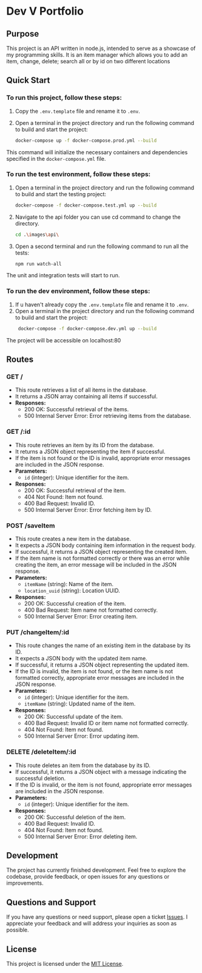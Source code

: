 # Dev V Portfolio

## Purpose

This project is an API written in node.js, intended to serve as a showcase of my programming skills.
It is an item manager which allows you to add an item, change, delete; search all or by id on two different locations 

## Quick Start

### To run this project, follow these steps:

1. Copy the `.env.template` file and rename it to `.env`.
2. Open a terminal in the project directory and run the following command to build and start the project:

    ```bash
    docker-compose up -f docker-compose.prod.yml --build
    ```

This command will initialize the necessary containers and dependencies specified in the `docker-compose.yml` file.

### To run the test environment, follow these steps:

1. Open a terminal in the project directory and run the following command to build and start the testing project:

    ```bash
    docker-compose -f docker-compose.test.yml up --build
    ```
2. Navigate to the api folder you can use cd command to change the directory.
    ```bash
    cd .\images\api\
    ```
2. Open a second terminal and run the following command to run all the tests:
    ```bash
    npm run watch-all
    ```
The unit and integration tests will start to run.

### To run the dev environment, follow these steps:
1. If u haven't already copy the `.env.template` file and rename it to `.env`.
2. Open a terminal in the project directory and run the following command to build and start the project:
   ```bash
    docker-compose -f docker-compose.dev.yml up --build
    ```
The project will be accessible on localhost:80


## Routes

### GET /
- This route retrieves a list of all items in the database.
- It returns a JSON array containing all items if successful.
- **Responses:**
  - 200 OK: Successful retrieval of the items.
  - 500 Internal Server Error: Error retrieving items from the database.

### GET /:id
- This route retrieves an item by its ID from the database.
- It returns a JSON object representing the item if successful.
- If the item is not found or the ID is invalid, appropriate error messages are included in the JSON response.
- **Parameters:**
  - `id` (integer): Unique identifier for the item.
- **Responses:**
  - 200 OK: Successful retrieval of the item.
  - 404 Not Found: Item not found.
  - 400 Bad Request: Invalid ID.
  - 500 Internal Server Error: Error fetching item by ID.
  
### POST /saveItem
- This route creates a new item in the database.
- It expects a JSON body containing item information in the request body.
- If successful, it returns a JSON object representing the created item.
- If the item name is not formatted correctly or there was an error while creating the item,
  an error message will be included in the JSON response.
- **Parameters:**
  - `itemName` (string): Name of the item.
  - `location_uuid` (string): Location UUID.
- **Responses:**
  - 200 OK: Successful creation of the item.
  - 400 Bad Request: Item name not formatted correctly.
  - 500 Internal Server Error: Error creating item.

### PUT /changeItem/:id
- This route changes the name of an existing item in the database by its ID.
- It expects a JSON body with the updated item name.
- If successful, it returns a JSON object representing the updated item.
- If the ID is invalid, the item is not found, or the item name is not formatted correctly,
  appropriate error messages are included in the JSON response.
- **Parameters:**
  - `id` (integer): Unique identifier for the item.
  - `itemName` (string): Updated name of the item.
- **Responses:**
  - 200 OK: Successful update of the item.
  - 400 Bad Request: Invalid ID or item name not formatted correctly.
  - 404 Not Found: Item not found.
  - 500 Internal Server Error: Error updating item.

### DELETE /deleteItem/:id
- This route deletes an item from the database by its ID.
- If successful, it returns a JSON object with a message indicating the successful deletion.
- If the ID is invalid, or the item is not found, appropriate error messages are included in the JSON response.
- **Parameters:**
  - `id` (integer): Unique identifier for the item.
- **Responses:**
  - 200 OK: Successful deletion of the item.
  - 400 Bad Request: Invalid ID.
  - 404 Not Found: Item not found.
  - 500 Internal Server Error: Error deleting item.

## Development

The project has currently finished development. Feel free to explore the codebase, provide feedback, or open issues for any questions or improvements.

## Questions and Support

If you have any questions or need support, please open a ticket [Issues](https://github.com/EHB-MCT/portfolio-starter-DiepvensBent/issues). I appreciate your feedback and will address your inquiries as soon as possible.

## License

This project is licensed under the [MIT License](https://github.com/EHB-MCT/portfolio-starter-DiepvensBent/blob/main/LICENSE).